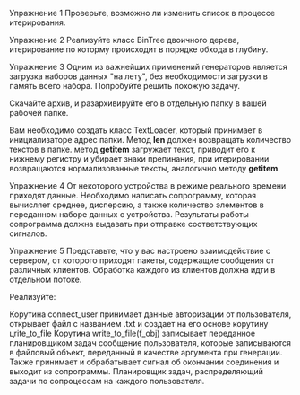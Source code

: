 Упражнение 1
Проверьте, возможно ли изменить список в процессе итерирования.

Упражнение 2
Реализуйте класс BinTree двоичного дерева, итерирование по которму происходит в порядке обхода в глубину.

Упражнение 3
Одним из важнейших применений генераторов является загрузка наборов данных "на лету",
без необходимости загрузки в память всего набора. Попробуйте решить похожую задачу.

Скачайте архив, и разархивируйте его в отдельную папку в вашей рабочей папке.

Вам необходимо создать класс TextLoader, который принимает в инициализаторе адрес папки. Метод __len__ должен возвращать
количество текстов в папке. метод __getitem__ загружает текст, приводит его к нижнему регистру и убирает знаки препинания, 
при итерировании возвращаются нормализованные тексты, аналогично методу __getitem__.

Упражнение 4
От некоторого устройства в режиме реального времени приходят данные. Необходимо написать сопрограмму, которая вычисляет среднее, 
дисперсию, а также количество элементов в переданном 
наборе данных с устройства. Результаты работы сопрограмма должна выдавать при отправке соответствующих сигналов.

Упражнение 5
Представьте, что у вас настроено взаимодействие с сервером, от которого приходят пакеты, содержащие сообщения от различных клиентов. 
Обработка каждого из клиентов должна идти в отдельном потоке.

Реализуйте:

Корутина connect_user принимает данные авторизации от пользователя, открывает файл с названием .txt и создает на его основе корутину цrite_to_file
Корутина write_to_file(f_obj) записывает переданное планировщиком задач сообщение пользователя, которые записываются в файловый объект,
переданный в качестве аргумента при генерации. Также принимает и обрабатывает сигнал об окончании соединения и выходит из сопрограммы.
Планировщик задач, распределяющий задачи по сопроцессам на каждого пользователя.
